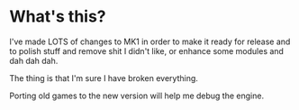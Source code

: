What's this?
============

I've made LOTS of changes to MK1 in order to make it ready for release and to polish stuff and remove shit I didn't like, or enhance some modules and dah dah dah.

The thing is that I'm sure I have broken everything.

Porting old games to the new version will help me debug the engine.
